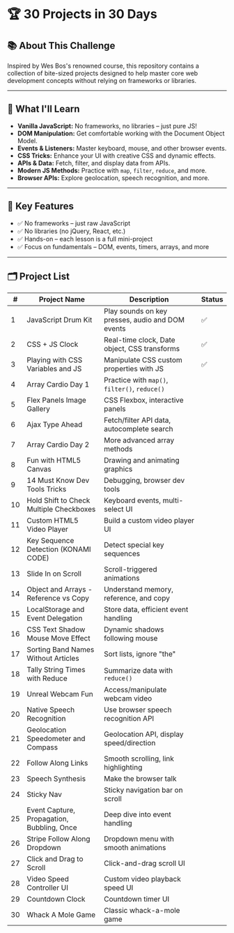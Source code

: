 # 🏆 30 Projects in 30 Days

## 📚 About This Challenge

Inspired by Wes Bos's renowned course, this repository contains a collection of bite-sized projects designed to help master core web development concepts without relying on frameworks or libraries.

---

## 🚀 What I'll Learn

- **Vanilla JavaScript:** No frameworks, no libraries – just pure JS!
- **DOM Manipulation:** Get comfortable working with the Document Object Model.
- **Events & Listeners:** Master keyboard, mouse, and other browser events.
- **CSS Tricks:** Enhance your UI with creative CSS and dynamic effects.
- **APIs & Data:** Fetch, filter, and display data from APIs.
- **Modern JS Methods:** Practice with `map`, `filter`, `reduce`, and more.
- **Browser APIs:** Explore geolocation, speech recognition, and more.

---

## 🎯 Key Features

- ✅ No frameworks – just raw JavaScript
- ✅ No libraries (no jQuery, React, etc.)
- ✅ Hands-on – each lesson is a full mini-project
- ✅ Focus on fundamentals – DOM, events, timers, arrays, and more

---

## 🗂️ Project List

| #   | Project Name                               | Description                                      | Status |
| --- | ------------------------------------------ | ------------------------------------------------ | ------ |
| 1   | JavaScript Drum Kit                        | Play sounds on key presses, audio and DOM events | ✅     |
| 2   | CSS + JS Clock                             | Real-time clock, Date object, CSS transforms     | ✅     |
| 3   | Playing with CSS Variables and JS          | Manipulate CSS custom properties with JS         | ✅     |
| 4   | Array Cardio Day 1                         | Practice with `map()`, `filter()`, `reduce()`    |        |
| 5   | Flex Panels Image Gallery                  | CSS Flexbox, interactive panels                  |        |
| 6   | Ajax Type Ahead                            | Fetch/filter API data, autocomplete search       |        |
| 7   | Array Cardio Day 2                         | More advanced array methods                      |        |
| 8   | Fun with HTML5 Canvas                      | Drawing and animating graphics                   |        |
| 9   | 14 Must Know Dev Tools Tricks              | Debugging, browser dev tools                     |        |
| 10  | Hold Shift to Check Multiple Checkboxes    | Keyboard events, multi-select UI                 |        |
| 11  | Custom HTML5 Video Player                  | Build a custom video player UI                   |        |
| 12  | Key Sequence Detection (KONAMI CODE)       | Detect special key sequences                     |        |
| 13  | Slide In on Scroll                         | Scroll-triggered animations                      |        |
| 14  | Object and Arrays - Reference vs Copy      | Understand memory, reference, and copy           |        |
| 15  | LocalStorage and Event Delegation          | Store data, efficient event handling             |        |
| 16  | CSS Text Shadow Mouse Move Effect          | Dynamic shadows following mouse                  |        |
| 17  | Sorting Band Names Without Articles        | Sort lists, ignore "the"                         |        |
| 18  | Tally String Times with Reduce             | Summarize data with `reduce()`                   |        |
| 19  | Unreal Webcam Fun                          | Access/manipulate webcam video                   |        |
| 20  | Native Speech Recognition                  | Use browser speech recognition API               |        |
| 21  | Geolocation Speedometer and Compass        | Geolocation API, display speed/direction         |        |
| 22  | Follow Along Links                         | Smooth scrolling, link highlighting              |        |
| 23  | Speech Synthesis                           | Make the browser talk                            |        |
| 24  | Sticky Nav                                 | Sticky navigation bar on scroll                  |        |
| 25  | Event Capture, Propagation, Bubbling, Once | Deep dive into event handling                    |        |
| 26  | Stripe Follow Along Dropdown               | Dropdown menu with smooth animations             |        |
| 27  | Click and Drag to Scroll                   | Click-and-drag scroll UI                         |        |
| 28  | Video Speed Controller UI                  | Custom video playback speed UI                   |        |
| 29  | Countdown Clock                            | Countdown timer UI                               |        |
| 30  | Whack A Mole Game                          | Classic whack-a-mole game                        |        |
